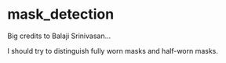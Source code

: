# mask_detection

Big credits to Balaji Srinivasan... 

I should try to distinguish fully worn masks and half-worn masks. 
